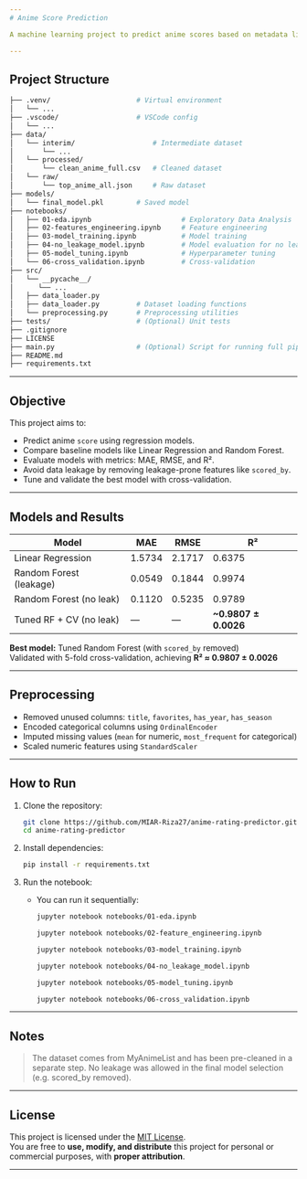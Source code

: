 ```yaml
---
# Anime Score Prediction

A machine learning project to predict anime scores based on metadata like type, source, status, rating, season, genres, and more.

---
```

## Project Structure
```bash
├── .venv/                     # Virtual environment
│   └── ...
├── .vscode/                   # VSCode config
│   └── ...
├── data/
│   └── interim/                   # Intermediate dataset
│       └── ...
│   └── processed/
│       └── clean_anime_full.csv   # Cleaned dataset
│   └── raw/
│       └── top_anime_all.json     # Raw dataset
├── models/
│   └── final_model.pkl        # Saved model
├── notebooks/
│   ├── 01-eda.ipynb                      # Exploratory Data Analysis
│   ├── 02-features_engineering.ipynb     # Feature engineering
│   ├── 03-model_training.ipynb           # Model training
│   ├── 04-no_leakage_model.ipynb         # Model evaluation for no leakage
│   ├── 05-model_tuning.ipynb             # Hyperparameter tuning
│   └── 06-cross_validation.ipynb         # Cross-validation
├── src/
│   └── __pycache__/
│      └── ...
│   ├── data_loader.py
│   ├── data_loader.py         # Dataset loading functions
│   └── preprocessing.py       # Preprocessing utilities
├── tests/                     # (Optional) Unit tests
├── .gitignore
├── LICENSE
├── main.py                    # (Optional) Script for running full pipeline
├── README.md
├── requirements.txt
```

---
## Objective

This project aims to:

- Predict anime `score` using regression models.
- Compare baseline models like Linear Regression and Random Forest.
- Evaluate models with metrics: MAE, RMSE, and R².
- Avoid data leakage by removing leakage-prone features like `scored_by`.
- Tune and validate the best model with cross-validation.

---

## Models and Results

| Model                     | MAE    | RMSE   | R²     |
|--------------------------|--------|--------|--------|
| Linear Regression        | 1.5734 | 2.1717 | 0.6375 |
| Random Forest (leakage)  | 0.0549 | 0.1844 | 0.9974 |
| Random Forest (no leak)  | 0.1120 | 0.5235 | 0.9789 |
| Tuned RF + CV (no leak)  |   —    |   —    | **~0.9807 ± 0.0026** |

**Best model:** Tuned Random Forest (with `scored_by` removed)  
Validated with 5-fold cross-validation, achieving **R² ≈ 0.9807 ± 0.0026**

---
## Preprocessing

- Removed unused columns: `title`, `favorites`, `has_year`, `has_season`
- Encoded categorical columns using `OrdinalEncoder`
- Imputed missing values (`mean` for numeric, `most_frequent` for categorical)
- Scaled numeric features using `StandardScaler`

---
## How to Run

1. Clone the repository:
    ```bash
    git clone https://github.com/MIAR-Riza27/anime-rating-predictor.git
    cd anime-rating-predictor
    ```

2. Install dependencies:
    ```bash
    pip install -r requirements.txt
    ```

3. Run the notebook:
    - You can run it sequentially:
        ```bash
        jupyter notebook notebooks/01-eda.ipynb

        jupyter notebook notebooks/02-feature_engineering.ipynb

        jupyter notebook notebooks/03-model_training.ipynb

        jupyter notebook notebooks/04-no_leakage_model.ipynb

        jupyter notebook notebooks/05-model_tuning.ipynb

        jupyter notebook notebooks/06-cross_validation.ipynb
        ```

---
## Notes

> The dataset comes from MyAnimeList and has been pre-cleaned in a separate step.
> No leakage was allowed in the final model selection (e.g. scored_by removed).

---
## License

This project is licensed under the [MIT License](https://opensource.org/licenses/MIT).  
You are free to **use, modify, and distribute** this project for personal or commercial purposes, with **proper attribution**.

---